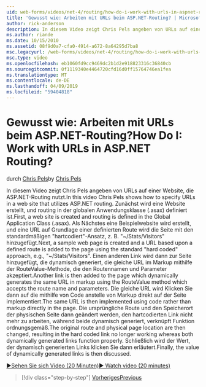 ```yaml
---
uid: web-forms/videos/net-4/routing/how-do-i-work-with-urls-in-aspnet-routing
title: 'Gewusst wie: Arbeiten mit URLs beim ASP.NET-Routing? | Microsoft-Dokumentation'
author: rick-anderson
description: In diesem Video zeigt Chris Pels angeben von URLs auf einer Website, die ASP.NET-Routing nutzt. Zunächst eine Website erstellt wird und routing wird in der GL erstellt. definiert...
ms.author: riande
ms.date: 10/15/2010
ms.assetid: 08f9d0a7-cfa0-4914-a672-8a64295d7ba8
msc.legacyurl: /web-forms/videos/net-4/routing/how-do-i-work-with-urls-in-aspnet-routing
msc.type: video
ms.openlocfilehash: eb1060fd9cc9469dc2b1d2e918823316c36840cb
ms.sourcegitcommit: 0f1119340e4464720cfd16d0ff15764746ea1fea
ms.translationtype: MT
ms.contentlocale: de-DE
ms.lasthandoff: 04/09/2019
ms.locfileid: "59404818"
---
```

# <a name="how-do-i-work-with-urls-in-aspnet-routing"></a><span data-ttu-id="56927-105">Gewusst wie: Arbeiten mit URLs beim ASP.NET-Routing?</span><span class="sxs-lookup"><span data-stu-id="56927-105">How Do I: Work with URLs in ASP.NET Routing?</span></span>

<span data-ttu-id="56927-106">durch [Chris Pels](https://twitter.com/chrispels)</span><span class="sxs-lookup"><span data-stu-id="56927-106">by [Chris Pels](https://twitter.com/chrispels)</span></span>

<span data-ttu-id="56927-107">In diesem Video zeigt Chris Pels angeben von URLs auf einer Website, die ASP.NET-Routing nutzt.</span><span class="sxs-lookup"><span data-stu-id="56927-107">In this video Chris Pels shows how to specify URLs in a web site that utilizes ASP.NET routing.</span></span> <span data-ttu-id="56927-108">Zunächst wird eine Website erstellt, und routing in der globalen Anwendungsklasse (.asax) definiert ist.</span><span class="sxs-lookup"><span data-stu-id="56927-108">First, a web site is created and routing is defined in the Global Application Class (.asax).</span></span> <span data-ttu-id="56927-109">Als Nächstes eine Beispielwebsite wird erstellt, und eine URL auf Grundlage einer definierten Route wird die Seite mit den standardmäßigen "hartcodiert"-Ansatz, z. B. "~/Stats/Visitors" hinzugefügt.</span><span class="sxs-lookup"><span data-stu-id="56927-109">Next, a sample web page is created and a URL based upon a defined route is added to the page using the standard "hard coded" approach, e.g., "~/Stats/Visitors".</span></span> <span data-ttu-id="56927-110">Einen anderen Link wird dann zur Seite hinzugefügt, die dynamisch generiert, die gleiche URL im Markup mithilfe der RouteValue-Methode, die den Routennamen und Parameter akzeptiert.</span><span class="sxs-lookup"><span data-stu-id="56927-110">Another link is then added to the page which dynamically generates the same URL in markup using the RouteValue method which accepts the route name and parameters.</span></span> <span data-ttu-id="56927-111">Die gleiche URL wird Klicken Sie dann auf die mithilfe von Code anstelle von Markup direkt auf der Seite implementiert.</span><span class="sxs-lookup"><span data-stu-id="56927-111">The same URL is then implemented using code rather than markup directly in the page.</span></span> <span data-ttu-id="56927-112">Die ursprüngliche Route und den Speicherort der physischen Seite dann geändert werden, den hartcodierten Link nicht mehr zu arbeiten, während beide dynamisch generiert, verknüpft Funktion ordnungsgemäß.</span><span class="sxs-lookup"><span data-stu-id="56927-112">The original route and physical page location are then changed, resulting in the hard coded link no longer working whereas both dynamically generated links function properly.</span></span> <span data-ttu-id="56927-113">Schließlich wird der Wert, der dynamisch generierten Links klicken Sie dann erläutert.</span><span class="sxs-lookup"><span data-stu-id="56927-113">Finally, the value of dynamically generated links is then discussed.</span></span>

[<span data-ttu-id="56927-114">&#9654;Sehen Sie sich Video (20 Minuten)</span><span class="sxs-lookup"><span data-stu-id="56927-114">&#9654; Watch video (20 minutes)</span></span>](https://channel9.msdn.com/Blogs/ASP-NET-Site-Videos/how-do-i-work-with-urls-in-aspnet-routing)

> [!div class="step-by-step"]
> [<span data-ttu-id="56927-115">Vorheriges</span><span class="sxs-lookup"><span data-stu-id="56927-115">Previous</span></span>](how-do-i-use-routing-with-aspnet-web-forms.md)
